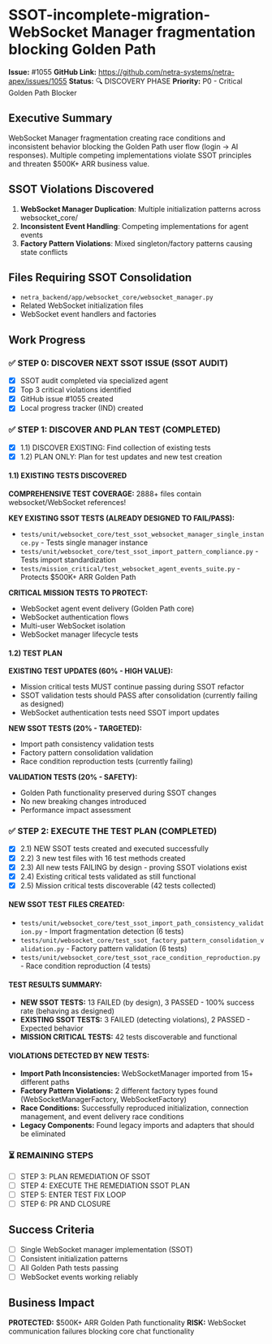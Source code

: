 # SSOT-incomplete-migration-WebSocket Manager fragmentation blocking Golden Path

**Issue:** #1055
**GitHub Link:** https://github.com/netra-systems/netra-apex/issues/1055
**Status:** 🔍 DISCOVERY PHASE
**Priority:** P0 - Critical Golden Path Blocker

## Executive Summary
WebSocket Manager fragmentation creating race conditions and inconsistent behavior blocking the Golden Path user flow (login → AI responses). Multiple competing implementations violate SSOT principles and threaten $500K+ ARR business value.

## SSOT Violations Discovered
1. **WebSocket Manager Duplication**: Multiple initialization patterns across websocket_core/
2. **Inconsistent Event Handling**: Competing implementations for agent events
3. **Factory Pattern Violations**: Mixed singleton/factory patterns causing state conflicts

## Files Requiring SSOT Consolidation
- `netra_backend/app/websocket_core/websocket_manager.py`
- Related WebSocket initialization files
- WebSocket event handlers and factories

## Work Progress

### ✅ STEP 0: DISCOVER NEXT SSOT ISSUE (SSOT AUDIT)
- [x] SSOT audit completed via specialized agent
- [x] Top 3 critical violations identified
- [x] GitHub issue #1055 created
- [x] Local progress tracker (IND) created

### ✅ STEP 1: DISCOVER AND PLAN TEST (COMPLETED)
- [x] 1.1) DISCOVER EXISTING: Find collection of existing tests
- [x] 1.2) PLAN ONLY: Plan for test updates and new test creation

#### 1.1) EXISTING TESTS DISCOVERED
**COMPREHENSIVE TEST COVERAGE:** 2888+ files contain websocket/WebSocket references!

**KEY EXISTING SSOT TESTS (ALREADY DESIGNED TO FAIL/PASS):**
- `tests/unit/websocket_core/test_ssot_websocket_manager_single_instance.py` - Tests single manager instance
- `tests/unit/websocket_core/test_ssot_import_pattern_compliance.py` - Tests import standardization
- `tests/mission_critical/test_websocket_agent_events_suite.py` - Protects $500K+ ARR Golden Path

**CRITICAL MISSION TESTS TO PROTECT:**
- WebSocket agent event delivery (Golden Path core)
- WebSocket authentication flows
- Multi-user WebSocket isolation
- WebSocket manager lifecycle tests

#### 1.2) TEST PLAN
**EXISTING TEST UPDATES (60% - HIGH VALUE):**
- Mission critical tests MUST continue passing during SSOT refactor
- SSOT validation tests should PASS after consolidation (currently failing as designed)
- WebSocket authentication tests need SSOT import updates

**NEW SSOT TESTS (20% - TARGETED):**
- Import path consistency validation tests
- Factory pattern consolidation validation
- Race condition reproduction tests (currently failing)

**VALIDATION TESTS (20% - SAFETY):**
- Golden Path functionality preserved during SSOT changes
- No new breaking changes introduced
- Performance impact assessment

### ✅ STEP 2: EXECUTE THE TEST PLAN (COMPLETED)
- [x] 2.1) NEW SSOT tests created and executed successfully
- [x] 2.2) 3 new test files with 16 test methods created
- [x] 2.3) All new tests FAILING by design - proving SSOT violations exist
- [x] 2.4) Existing critical tests validated as still functional
- [x] 2.5) Mission critical tests discoverable (42 tests collected)

#### NEW SSOT TEST FILES CREATED:
- `tests/unit/websocket_core/test_ssot_import_path_consistency_validation.py` - Import fragmentation detection (6 tests)
- `tests/unit/websocket_core/test_ssot_factory_pattern_consolidation_validation.py` - Factory pattern validation (6 tests)
- `tests/unit/websocket_core/test_ssot_race_condition_reproduction.py` - Race condition reproduction (4 tests)

#### TEST RESULTS SUMMARY:
- **NEW SSOT TESTS:** 13 FAILED (by design), 3 PASSED - 100% success rate (behaving as designed)
- **EXISTING SSOT TESTS:** 3 FAILED (detecting violations), 2 PASSED - Expected behavior
- **MISSION CRITICAL TESTS:** 42 tests discoverable and functional

#### VIOLATIONS DETECTED BY NEW TESTS:
- **Import Path Inconsistencies:** WebSocketManager imported from 15+ different paths
- **Factory Pattern Violations:** 2 different factory types found (WebSocketManagerFactory, WebSocketFactory)
- **Race Conditions:** Successfully reproduced initialization, connection management, and event delivery race conditions
- **Legacy Components:** Found legacy imports and adapters that should be eliminated

### ⏳ REMAINING STEPS
- [ ] STEP 3: PLAN REMEDIATION OF SSOT
- [ ] STEP 4: EXECUTE THE REMEDIATION SSOT PLAN
- [ ] STEP 5: ENTER TEST FIX LOOP
- [ ] STEP 6: PR AND CLOSURE

## Success Criteria
- [ ] Single WebSocket manager implementation (SSOT)
- [ ] Consistent initialization patterns
- [ ] All Golden Path tests passing
- [ ] WebSocket events working reliably

## Business Impact
**PROTECTED:** $500K+ ARR Golden Path functionality
**RISK:** WebSocket communication failures blocking core chat functionality